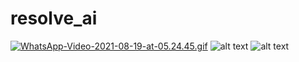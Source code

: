 # resolve_ai
[![WhatsApp-Video-2021-08-19-at-05.24.45.gif](https://s5.gifyu.com/images/WhatsApp-Video-2021-08-19-at-05.24.45.gif)](https://gifyu.com/image/Gx24)
![alt text](https://i.imgur.com/Z8OHVGU.gif)
![alt text](https://i.imgur.com/Wms7mSR.png)
